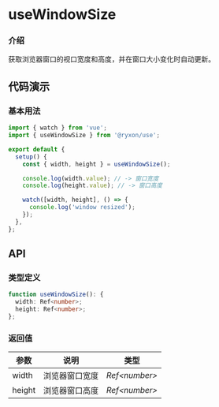 # useWindowSize

### 介绍

获取浏览器窗口的视口宽度和高度，并在窗口大小变化时自动更新。

## 代码演示

### 基本用法

```js
import { watch } from 'vue';
import { useWindowSize } from '@ryxon/use';

export default {
  setup() {
    const { width, height } = useWindowSize();

    console.log(width.value); // -> 窗口宽度
    console.log(height.value); // -> 窗口高度

    watch([width, height], () => {
      console.log('window resized');
    });
  },
};
```

## API

### 类型定义

```ts
function useWindowSize(): {
  width: Ref<number>;
  height: Ref<number>;
};
```

### 返回值

| 参数   | 说明           | 类型           |
| ------ | -------------- | -------------- |
| width  | 浏览器窗口宽度 | _Ref\<number>_ |
| height | 浏览器窗口高度 | _Ref\<number>_ |
